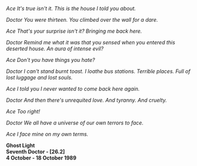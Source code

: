 _Ace_ _It's true isn't it. This is the house I told you about._

_Doctor_ _You were thirteen. You climbed over the wall for a dare._

_Ace_ _That's your surprise isn't it? Bringing me back here._

_Doctor_ _Remind me what it was that you sensed when you entered this deserted house. An aura of intense evil?_

_Ace_ _Don't you have things you hate?_

_Doctor_ _I can't stand burnt toast. I loathe bus stations. Terrible places. Full of lost luggage and lost souls._

_Ace_ _I told you I never wanted to come back here again._

_Doctor_ _And then there's unrequited love. And tyranny. And cruelty._

_Ace_ _Too right!_

_Doctor_ _We all have a universe of our own terrors to face._

_Ace_ _I face mine on my own terms._

**Ghost Light  
Seventh Doctor - [26.2]  
4 October - 18 October 1989**